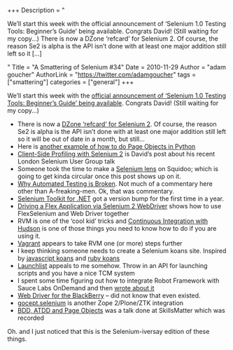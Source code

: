 +++
Description = "<p>We’ll start this week with the official announcement of ‘Selenium 1.0 Testing Tools: Beginner’s Guide’ being available. Congrats David! (Still waiting for my copy…) There is now a DZone ‘refcard’ for Selenium 2. Of course, the reason Se2 is alpha is the API isn’t done with at least one major addition still left so it […]</p>"
Title = "A Smattering of Selenium #34"
Date = 2010-11-29
Author = "adam goucher"
AuthorLink = "https://twitter.com/adamgoucher"
tags = ["smattering"]
categories = ["general"]
+++
<p>We&#8217;ll start this week with the <a href="http://www.theautomatedtester.co.uk/blog/2010/selenium-book-published.htm">official announcement of &#8216;Selenium 1.0 Testing Tools: Beginner’s Guide&#8217; being available</a>. Congrats David! (Still waiting for my copy&#8230;)<br />
</p>
<ul>
<li>There is now a <a href="http://refcardz.dzone.com/refcardz/getting-started-selenium-20?utm_source=feedburner">DZone &#8216;refcard&#8217; for Selenium 2</a>. Of course, the reason Se2 is alpha is the API isn&#8217;t done with at least one major addition still left so it will be out of date in a month, but still&#8230;</li>
<li>Here is <a href="http://viewvc.svn.mozilla.org/vc/projects/socorro_qa/">another example of how to do Page Objects in Python</a></li>
<li><a href="http://www.theautomatedtester.co.uk/blog/2010/client-side-profiling-with-selenium-2.html">Client-Side Profiling with Selenium 2</a> is David&#8217;s post about his recent London Selenium User Group talk</a>
<li>Someone took the time to make a <a href="http://www.squidoo.com/selenium-web-testing">Selenium lens</a> on Squidoo; which is going to get kinda circular once this post shows up on it.</li>
<li><a href="http://opineandwhine.blogspot.com/2008/12/why-automated-testing-is-broken.html">Why Automated Testing is Broken</a>. Not much of a commentary here other than A-freaking-men. Ok, that was commentary.</li>
<li><a href="http://seleniumtoolkit.codeplex.com/">Selenium Toolkit for .NET</a> got a version bump for the first time in a year.</li>
<li><a href="http://blog.blackpepper.co.uk/driving-a-flex-application-via-selenium-2-webdriver/">Driving a Flex Application via Selenium 2 WebDriver</a> shows how to use FlexSelenium and Web Driver together</li>
<li>RVM is one of the &#8216;cool kid&#8217; tricks and <a href="http://rvm.beginrescueend.com/integration/hudson/">Continuous Integration with Hudson</a> is one of those things you need to know how to do if you are using it.</li>
<li><a href="http://vagrantup.com/">Vagrant</a> appears to take RVM one (or more) steps further</li>
<li>I keep thinking someone needs to create a Selenium koans site. Inspired by <a href="https://github.com/mrdavidlaing/javascript-koans">javascript koans</a> and <a href="https://github.com/mrdavidlaing/javascript-koans">ruby koans</a></li>
<li><a href="http://www.launchlist.net/">Launchlist</a> appeals to me somehow. Throw in an API for launching scripts and you have a nice TCM system</li>
<li>I spent some time figuring out how to integrate Robot Framework with Sauce Labs OnDemand and then <a href="http://saucelabs.com/blog/index.php/2010/11/integrating-robot-framework-with-sauce-ondemand/">wrote about it</a></li>
<li><a href="http://code.google.com/p/webdriver-blackberry/wiki/WebDriverOverview">Web Driver for the BlackBerry</a> &#8211; did not know that even existed.</li>
<li><a href="http://pypi.python.org/pypi/gocept.selenium/0.3">gocept.selenium</a> is another Zope 2/Plone/ZTK integration</li>
<li><a href="http://www.wakaleo.com/resources/presentations/306-bdd-atdd-and-page-objects">BDD, ATDD and Page Objects</a> was a talk done at SkillsMatter which was recorded</li>
</ul>
<p>
Oh. and I just noticed that this is the Selenium-iversay edition of these things.</p>

